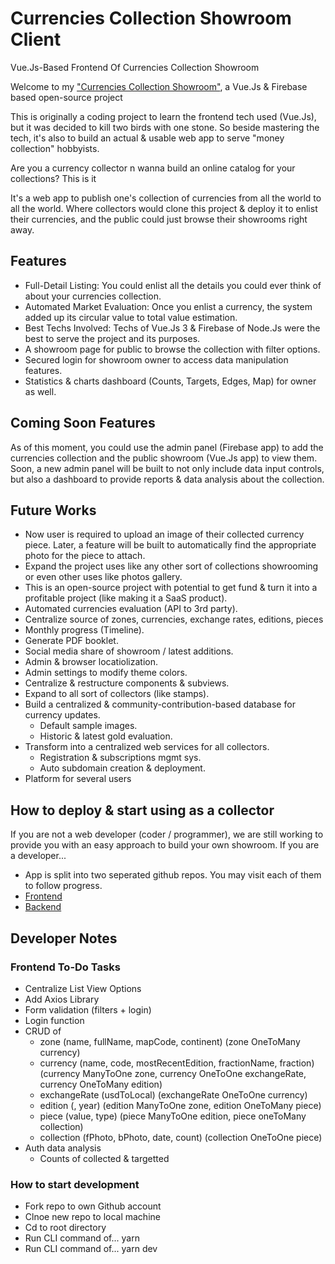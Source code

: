# Currencies Collection Showroom Client

Vue.Js-Based Frontend Of Currencies Collection Showroom

Welcome to my ["Currencies Collection Showroom"](https://currencies-showroom.vercel.app/), a Vue.Js & Firebase based open-source project

This is originally a coding project to learn the frontend tech used (Vue.Js), but it was decided to kill two birds with one stone. So beside mastering the tech, it's also to build an actual & usable web app to serve "money collection" hobbyists.

Are you a currency collector n wanna build an online catalog for your collections? This is it

It's a web app to publish one's collection of currencies from all the world to all the world. Where collectors would clone this project & deploy it to enlist their currencies, and the public could just browse their showrooms right away.

## Features

- Full-Detail Listing: You could enlist all the details you could ever think of about your currencies collection.
- Automated Market Evaluation: Once you enlist a currency, the system added up its circular value to total value estimation.
- Best Techs Involved: Techs of Vue.Js 3 & Firebase of Node.Js were the best to serve the project and its purposes.
- A showroom page for public to browse the collection with filter options.
- Secured login for showroom owner to access data manipulation features.
- Statistics & charts dashboard (Counts, Targets, Edges, Map) for owner as well.

## Coming Soon Features

As of this moment, you could use the admin panel (Firebase app) to add the currencies collection and the public showroom (Vue.Js app) to view them. Soon, a new admin panel will be built to not only include data input controls, but also a dashboard to provide reports & data analysis about the collection.

## Future Works

- Now user is required to upload an image of their collected currency piece. Later, a feature will be built to automatically find the appropriate photo for the piece to attach.
- Expand the project uses like any other sort of collections showrooming or even other uses like photos gallery.
- This is an open-source project with potential to get fund & turn it into a profitable project (like making it a SaaS product).
- Automated currencies evaluation (API to 3rd party).
- Centralize source of zones, currencies, exchange rates, editions, pieces
- Monthly progress (Timeline).
- Generate PDF booklet.
- Social media share of showroom / latest additions.
- Admin & browser locatiolization.
- Admin settings to modify theme colors.
- Centralize & restructure components & subviews.
- Expand to all sort of collectors (like stamps).
- Build a centralized & community-contribution-based database for currency updates.
  - Default sample images.
  - Historic & latest gold evaluation.
- Transform into a centralized web services for all collectors.
  - Registration & subscriptions mgmt sys.
  - Auto subdomain creation & deployment.
- Platform for several users

## How to deploy & start using as a collector

If you are not a web developer (coder / programmer), we are still working to provide you with an easy approach to build your own showroom. If you are a developer...

- App is split into two seperated github repos. You may visit each of them to follow progress.
- [Frontend](https://github.com/makkahwi/ccs-client)
- [Backend](https://github.com/makkahwi/ccs-be)

## Developer Notes

### Frontend To-Do Tasks

- Centralize List View Options
- Add Axios Library
- Form validation (filters + login)
- Login function
- CRUD of
  - zone          (name, fullName, mapCode, continent)                    (zone OneToMany currency)
  - currency      (name, code, mostRecentEdition, fractionName, fraction) (currency ManyToOne zone, currency OneToOne exchangeRate, currency OneToMany edition)
  - exchangeRate  (usdToLocal)                                           (exchangeRate OneToOne currency)
  - edition       (, year)                                           (edition ManyToOne zone, edition OneToMany piece)
  - piece         (value, type)                                           (piece ManyToOne edition, piece oneToMany collection)
  - collection    (fPhoto, bPhoto, date, count)                           (collection OneToOne piece)
- Auth data analysis
  - Counts of collected & targetted

### How to start development

- Fork repo to own Github account
- Clnoe new repo to local machine
- Cd to root directory
- Run CLI command of...
    yarn
- Run CLI command of...
    yarn dev
